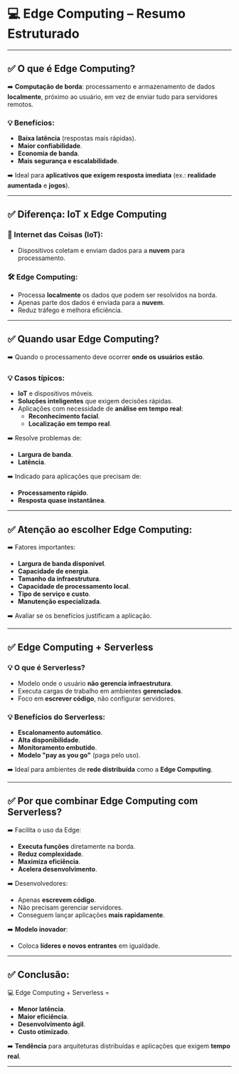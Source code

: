 # &#x1F4BB; Edge Computing – Resumo Estruturado

---

## ✅ O que é Edge Computing?

➡️ **Computação de borda**: processamento e armazenamento de dados **localmente**, próximo ao usuário, em vez de enviar tudo para servidores remotos.

### &#x1F4A1; Benefícios:
- **Baixa latência** (respostas mais rápidas).
- **Maior confiabilidade**.
- **Economia de banda**.
- **Mais segurança e escalabilidade**.

➡️ Ideal para **aplicativos que exigem resposta imediata** (ex.: **realidade aumentada** e **jogos**).

---

## ✅ Diferença: IoT x Edge Computing

### &#x1F4F1; Internet das Coisas (IoT):
- Dispositivos coletam e enviam dados para a **nuvem** para processamento.

### &#x1F6E0;&#xFE0F; Edge Computing:
- Processa **localmente** os dados que podem ser resolvidos na borda.
- Apenas parte dos dados é enviada para a **nuvem**.
- Reduz tráfego e melhora eficiência.

---

## ✅ Quando usar Edge Computing?

➡️ Quando o processamento deve ocorrer **onde os usuários estão**.

### &#x1F4A1; Casos típicos:
- **IoT** e dispositivos móveis.
- **Soluções inteligentes** que exigem decisões rápidas.
- Aplicações com necessidade de **análise em tempo real**:
  - **Reconhecimento facial**.
  - **Localização em tempo real**.

➡️ Resolve problemas de:
- **Largura de banda**.
- **Latência**.

➡️ Indicado para aplicações que precisam de:
- **Processamento rápido**.
- **Resposta quase instantânea**.

---

## ✅ Atenção ao escolher Edge Computing:

➡️ Fatores importantes:
- **Largura de banda disponível**.
- **Capacidade de energia**.
- **Tamanho da infraestrutura**.
- **Capacidade de processamento local**.
- **Tipo de serviço e custo**.
- **Manutenção especializada**.

➡️ Avaliar se os benefícios justificam a aplicação.

---

## ✅ Edge Computing + Serverless

### &#x1F4A1; O que é Serverless?
- Modelo onde o usuário **não gerencia infraestrutura**.
- Executa cargas de trabalho em ambientes **gerenciados**.
- Foco em **escrever código**, não configurar servidores.

### &#x1F4A1; Benefícios do Serverless:
- **Escalonamento automático**.
- **Alta disponibilidade**.
- **Monitoramento embutido**.
- **Modelo "pay as you go"** (paga pelo uso).

➡️ Ideal para ambientes de **rede distribuída** como a **Edge Computing**.

---

## ✅ Por que combinar Edge Computing com Serverless?

➡️ Facilita o uso da Edge:
- **Executa funções** diretamente na borda.
- **Reduz complexidade**.
- **Maximiza eficiência**.
- **Acelera desenvolvimento**.

➡️ Desenvolvedores:
- Apenas **escrevem código**.
- Não precisam gerenciar servidores.
- Conseguem lançar aplicações **mais rapidamente**.

➡️ **Modelo inovador**:
- Coloca **líderes e novos entrantes** em igualdade.

---

## ✅ Conclusão:

&#x1F4BB; Edge Computing + Serverless =  
- **Menor latência**.  
- **Maior eficiência**.  
- **Desenvolvimento ágil**.  
- **Custo otimizado**.  

➡️ **Tendência** para arquiteturas distribuídas e aplicações que exigem **tempo real**.

---

